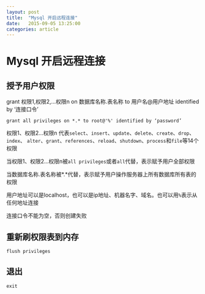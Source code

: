 ```yaml
---
layout: post
title:  "Mysql 开启远程连接"
date:   2015-09-05 13:25:00
categories: article
---
```


# Mysql 开启远程连接

## 授予用户权限

grant 权限1,权限2,…权限n on 数据库名称.表名称 to 用户名@用户地址 identified by ‘连接口令’

	grant all privileges on *.* to root@'%' identified by ‘password’

权限1、权限2...权限n 代表`select`、`insert`、`update`、`delete`、`create`、`drop`、`index`、
`alter`、`grant`、`references`、`reload`、`shutdown`、`process`和`file`等14个权限

当权限1、权限2...权限n被`all privileges`或者`all`代替，表示赋予用户全部权限

当数据库名称.表名称被*.*代替，表示赋予用户操作服务器上所有数据库所有表的权限

用户地址可以是localhost，也可以是ip地址、机器名字、域名。也可以用`%`表示从任何地址连接

连接口令不能为空，否则创建失败

## 重新刷权限表到内存

	flush privileges

## 退出

	exit